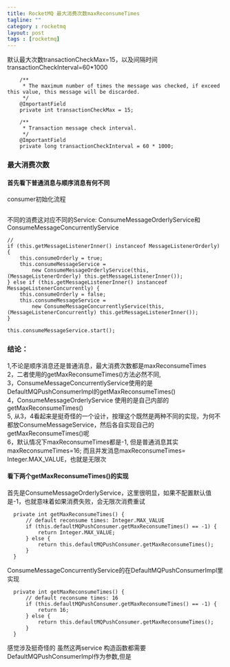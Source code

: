 ```yaml
---
title: RocketMQ 最大消费次数maxReconsumeTimes
tagline: ""
category : rocketmq
layout: post
tags : [rocketmq]
---
```


默认最大次数transactionCheckMax=15，以及间隔时间transactionCheckInterval=60*1000
```
    /**
     * The maximum number of times the message was checked, if exceed this value, this message will be discarded.
     */
    @ImportantField
    private int transactionCheckMax = 15;

    /**
     * Transaction message check interval.
     */
    @ImportantField
    private long transactionCheckInterval = 60 * 1000;
```

### 最大消费次数

####  首先看下普通消息与顺序消息有何不同
consumer初始化流程
```
```
不同的消费这对应不同的Service: ConsumeMessageOrderlyService和ConsumeMessageConcurrentlyService
```
//
if (this.getMessageListenerInner() instanceof MessageListenerOrderly) {
    this.consumeOrderly = true;
    this.consumeMessageService =
        new ConsumeMessageOrderlyService(this, (MessageListenerOrderly) this.getMessageListenerInner());
} else if (this.getMessageListenerInner() instanceof MessageListenerConcurrently) {
    this.consumeOrderly = false;
    this.consumeMessageService =
        new ConsumeMessageConcurrentlyService(this, (MessageListenerConcurrently) this.getMessageListenerInner());
}

this.consumeMessageService.start();
```
### 结论：
1,不论是顺序消息还是普通消息，最大消费次数都是maxReconsumeTimes   
2，二者使用的getMaxReconsumeTimes()方法必然不同,   
3，ConsumeMessageConcurrentlyService使用的是DefaultMQPushConsumerImpl的getMaxReconsumeTimes()   
4，ConsumeMessageOrderlyService 使用的是自己内部的getMaxReconsumeTimes()   
5, 从3，4看起来是挺奇怪的一个设计，按理这个既然是两种不同的实现，为何不都放ConsumeMessageService，然后各自实现自己的getMaxReconsumeTimes()呢   
6，默认情况下maxReconsumeTimes都是-1, 但是普通消息其实maxReconsumeTimes=16; 而且并发消息maxReconsumeTimes= Integer.MAX_VALUE，也就是无限次

#### 看下两个getMaxReconsumeTimes()的实现  
首先是ConsumeMessageOrderlyService，这里很明显，如果不配置默认值是-1，也就意味着如果消费失败，会无限次消费重试
```
  private int getMaxReconsumeTimes() {
      // default reconsume times: Integer.MAX_VALUE
      if (this.defaultMQPushConsumer.getMaxReconsumeTimes() == -1) {
          return Integer.MAX_VALUE;
      } else {
          return this.defaultMQPushConsumer.getMaxReconsumeTimes();
      }
  }
```

ConsumeMessageConcurrentlyService的在DefaultMQPushConsumerImpl里实现
```
  private int getMaxReconsumeTimes() {
      // default reconsume times: 16
      if (this.defaultMQPushConsumer.getMaxReconsumeTimes() == -1) {
          return 16;
      } else {
          return this.defaultMQPushConsumer.getMaxReconsumeTimes();
      }
  }
```



感觉涉及挺奇怪的 虽然这两service 构造函数都需要DefaultMQPushConsumerImpl作为参数,但是
